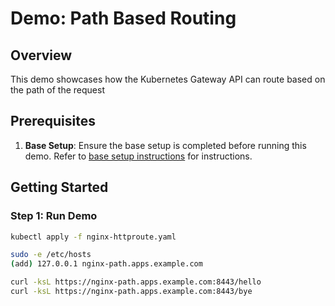 # Demo: Path Based Routing

## Overview
This demo showcases how the Kubernetes Gateway API can route based on the path of the request

## Prerequisites
1. **Base Setup**: Ensure the base setup is completed before running this demo. Refer to [base setup instructions](../../../README.md) for instructions.

## Getting Started

### Step 1: Run Demo
```sh
kubectl apply -f nginx-httproute.yaml

sudo -e /etc/hosts
(add) 127.0.0.1 nginx-path.apps.example.com

curl -ksL https://nginx-path.apps.example.com:8443/hello
curl -ksL https://nginx-path.apps.example.com:8443/bye
```
